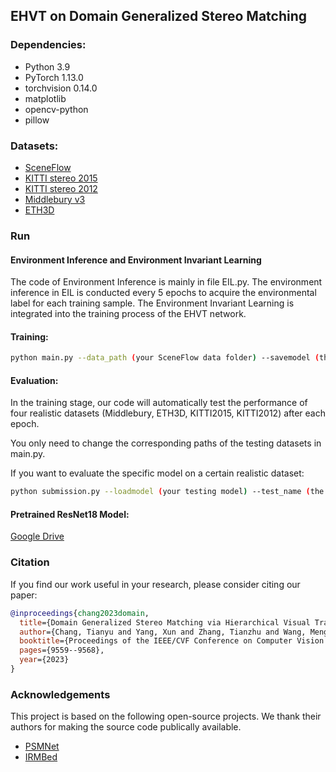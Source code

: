 ## EHVT on Domain Generalized Stereo Matching 

### Dependencies:
- Python 3.9
- PyTorch 1.13.0
- torchvision 0.14.0
- matplotlib 
- opencv-python 
- pillow 

### Datasets:
- [SceneFlow](https://lmb.informatik.uni-freiburg.de/resources/datasets/SceneFlowDatasets.en.html)
- [KITTI stereo 2015](http://www.cvlibs.net/datasets/kitti/eval_scene_flow.php?benchmark=stereo)
- [KITTI stereo 2012](http://www.cvlibs.net/datasets/kitti/eval_stereo_flow.php?benchmark=stereo)
- [Middlebury v3](https://vision.middlebury.edu/stereo/submit3/)
- [ETH3D](https://www.eth3d.net/datasets#low-res-two-view)

### Run

#### Environment Inference and Environment Invariant Learning
The code of Environment Inference is mainly in file EIL.py. The environment inference in EIL is conducted every 5 epochs to acquire the environmental label for each training sample.
The Environment Invariant Learning is integrated into the training process of the EHVT network.

#### Training:
```bash
python main.py --data_path (your SceneFlow data folder) --savemodel (the path of the saved models) --logfile (the path of the log file) --res18 (the path of the Pretrained ResNet18 Model)
```

#### Evaluation:
In the training stage, our code will automatically test the performance of four realistic datasets (Middlebury, ETH3D, KITTI2015, KITTI2012) after each epoch.

You only need to change the corresponding paths of the testing datasets in main.py.

If you want to evaluate the specific model on a certain realistic dataset:
```bash
python submission.py --loadmodel (your testing model) --test_name (the name of testing dataset) --logfile (the path of the log file) 
```

#### Pretrained ResNet18 Model:
[Google Drive](https://drive.google.com/drive/folders/14puLJ5ccffh8Bc1P2hhPoK73gSC1TImf?usp=sharing)

### Citation

If you find our work useful in your research, please consider citing our paper:

```bibtex
@inproceedings{chang2023domain,
  title={Domain Generalized Stereo Matching via Hierarchical Visual Transformation},
  author={Chang, Tianyu and Yang, Xun and Zhang, Tianzhu and Wang, Meng},
  booktitle={Proceedings of the IEEE/CVF Conference on Computer Vision and Pattern Recognition},
  pages={9559--9568},
  year={2023}
}
```

### Acknowledgements

This project is based on the following open-source projects. We thank their
authors for making the source code publically available.

* [PSMNet](https://github.com/JiaRenChang/PSMNet)
* [IRMBed](https://github.com/IRMBed/IRMBed)


